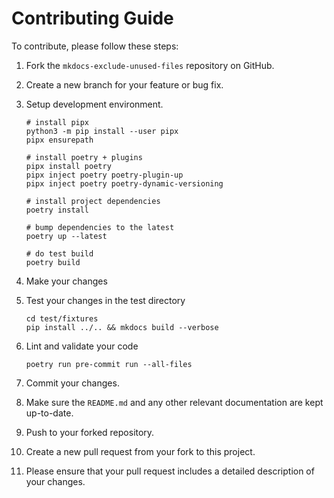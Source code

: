# Contributing Guide

To contribute, please follow these steps:

1. Fork the `mkdocs-exclude-unused-files` repository on GitHub.
1. Create a new branch for your feature or bug fix.
1. Setup development environment.

    ```shell
    # install pipx
    python3 -m pip install --user pipx
    pipx ensurepath

    # install poetry + plugins
    pipx install poetry
    pipx inject poetry poetry-plugin-up
    pipx inject poetry poetry-dynamic-versioning

    # install project dependencies
    poetry install

    # bump dependencies to the latest
    poetry up --latest

    # do test build
    poetry build
    ```

1. Make your changes
1. Test your changes in the test directory

    ```shell
    cd test/fixtures
    pip install ../.. && mkdocs build --verbose
    ```

1. Lint and validate your code

    ```shell
    poetry run pre-commit run --all-files
    ```

1. Commit your changes.
1. Make sure the `README.md` and any other relevant documentation are kept up-to-date.
1. Push to your forked repository.
1. Create a new pull request from your fork to this project.
1. Please ensure that your pull request includes a detailed description of your changes.
